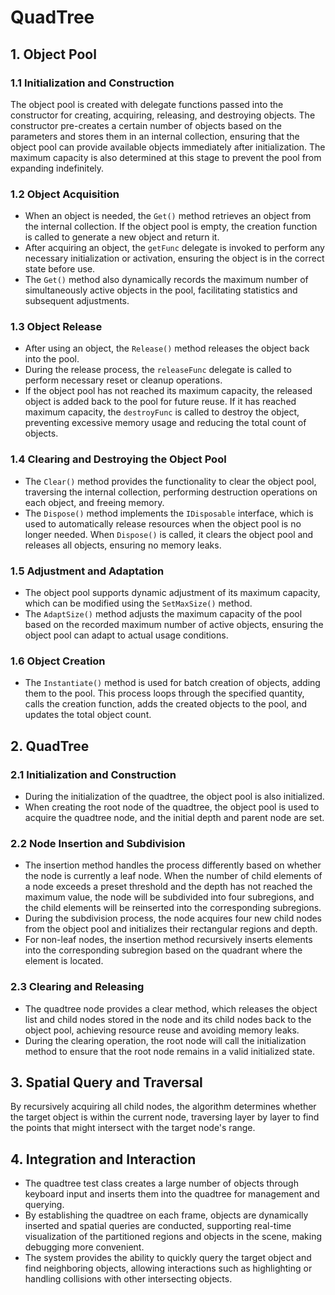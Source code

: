 # QuadTree

## 1. Object Pool

### 1.1 Initialization and Construction
The object pool is created with delegate functions passed into the constructor for creating, acquiring, releasing, and destroying objects. The constructor pre-creates a certain number of objects based on the parameters and stores them in an internal collection, ensuring that the object pool can provide available objects immediately after initialization. The maximum capacity is also determined at this stage to prevent the pool from expanding indefinitely.

### 1.2 Object Acquisition
- When an object is needed, the `Get()` method retrieves an object from the internal collection. If the object pool is empty, the creation function is called to generate a new object and return it.
- After acquiring an object, the `getFunc` delegate is invoked to perform any necessary initialization or activation, ensuring the object is in the correct state before use.
- The `Get()` method also dynamically records the maximum number of simultaneously active objects in the pool, facilitating statistics and subsequent adjustments.

### 1.3 Object Release
- After using an object, the `Release()` method releases the object back into the pool.
- During the release process, the `releaseFunc` delegate is called to perform necessary reset or cleanup operations.
- If the object pool has not reached its maximum capacity, the released object is added back to the pool for future reuse. If it has reached maximum capacity, the `destroyFunc` is called to destroy the object, preventing excessive memory usage and reducing the total count of objects.

### 1.4 Clearing and Destroying the Object Pool
- The `Clear()` method provides the functionality to clear the object pool, traversing the internal collection, performing destruction operations on each object, and freeing memory.
- The `Dispose()` method implements the `IDisposable` interface, which is used to automatically release resources when the object pool is no longer needed. When `Dispose()` is called, it clears the object pool and releases all objects, ensuring no memory leaks.

### 1.5 Adjustment and Adaptation
- The object pool supports dynamic adjustment of its maximum capacity, which can be modified using the `SetMaxSize()` method.
- The `AdaptSize()` method adjusts the maximum capacity of the pool based on the recorded maximum number of active objects, ensuring the object pool can adapt to actual usage conditions.

### 1.6 Object Creation
- The `Instantiate()` method is used for batch creation of objects, adding them to the pool. This process loops through the specified quantity, calls the creation function, adds the created objects to the pool, and updates the total object count.

## 2. QuadTree

### 2.1 Initialization and Construction
- During the initialization of the quadtree, the object pool is also initialized.
- When creating the root node of the quadtree, the object pool is used to acquire the quadtree node, and the initial depth and parent node are set.

### 2.2 Node Insertion and Subdivision
- The insertion method handles the process differently based on whether the node is currently a leaf node. When the number of child elements of a node exceeds a preset threshold and the depth has not reached the maximum value, the node will be subdivided into four subregions, and the child elements will be reinserted into the corresponding subregions.
- During the subdivision process, the node acquires four new child nodes from the object pool and initializes their rectangular regions and depth.
- For non-leaf nodes, the insertion method recursively inserts elements into the corresponding subregion based on the quadrant where the element is located.

### 2.3 Clearing and Releasing
- The quadtree node provides a clear method, which releases the object list and child nodes stored in the node and its child nodes back to the object pool, achieving resource reuse and avoiding memory leaks.
- During the clearing operation, the root node will call the initialization method to ensure that the root node remains in a valid initialized state.

## 3. Spatial Query and Traversal
By recursively acquiring all child nodes, the algorithm determines whether the target object is within the current node, traversing layer by layer to find the points that might intersect with the target node's range.

## 4. Integration and Interaction
- The quadtree test class creates a large number of objects through keyboard input and inserts them into the quadtree for management and querying.
- By establishing the quadtree on each frame, objects are dynamically inserted and spatial queries are conducted, supporting real-time visualization of the partitioned regions and objects in the scene, making debugging more convenient.
- The system provides the ability to quickly query the target object and find neighboring objects, allowing interactions such as highlighting or handling collisions with other intersecting objects.
